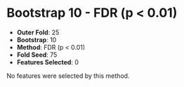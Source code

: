 # Bootstrap 10 - FDR (p < 0.01)

- **Outer Fold**: 25
- **Bootstrap**: 10
- **Method**: FDR (p < 0.01)
- **Fold Seed**: 75
- **Features Selected**: 0

No features were selected by this method.
